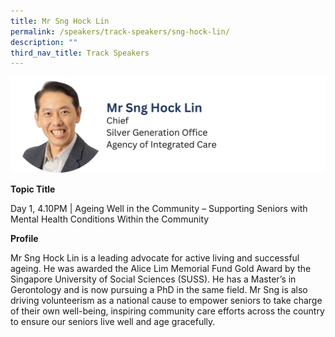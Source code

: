 ```yaml
---
title: Mr Sng Hock Lin
permalink: /speakers/track-speakers/sng-hock-lin/
description: ""
third_nav_title: Track Speakers
---
```

<div style="display: flex; flex-wrap: wrap;">
  <div style="flex-basis: 100%; max-width: 100%;">
    <img alt="track speakers 1" src="/images/SpeakersPhoto/snghocklinv0.png">
  </div>
	</div>
	
<b>Topic Title</b>

<p id="left">Day 1, 4.10PM | Ageing Well in the Community – Supporting Seniors with Mental Health Conditions Within the Community</p>

<b>Profile</b>	

Mr Sng Hock Lin is a leading advocate for active living and successful ageing. He was awarded the Alice Lim Memorial Fund Gold Award by the Singapore University of Social Sciences (SUSS). He has a Master’s in Gerontology and is now pursuing a PhD in the same field. Mr Sng  is also driving volunteerism as a national cause to empower seniors to take charge of their own well-being, inspiring community care efforts across the country to ensure our seniors live well and age gracefully.